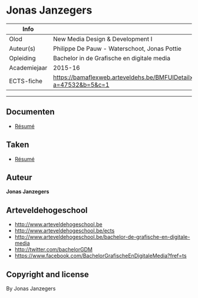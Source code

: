 Jonas Janzegers
================================

|Info|  |
|----|---|
|Olod|New Media Design & Development I|
|Auteur(s)|Philippe De Pauw - Waterschoot, Jonas Pottie|
|Opleiding|Bachelor in de Grafische en digitale media|
|Academiejaar|2015-16|
|ECTS-fiche|https://bamaflexweb.arteveldehs.be/BMFUIDetailxOLOD.aspx?a=47532&b=5&c=1|

***

Documenten
----------

* [Résumé](https://github.com/jonajanz/gdm-201516-nmdad1/blob/master/docs/R%C3%A9sum%C3%A9.md)

Taken
-----
* [Résumé](https://github.com/jonajanz/gdm-201516-nmdad1/blob/master/docs/R%C3%A9sum%C3%A9.md)

Auteur
--------

**Jonas Janzegers**


Arteveldehogeschool
-------------------

- <http://www.arteveldehogeschool.be>
- <http://www.arteveldehogeschool.be/ects>
- <http://www.arteveldehogeschool.be/bachelor-de-grafische-en-digitale-media>
- <http://twitter.com/bachelorGDM>
- <https://www.facebook.com/BachelorGrafischeEnDigitaleMedia?fref=ts>


Copyright and license
---------------------

By Jonas Janzegers
